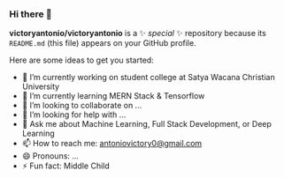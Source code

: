 ### Hi there 👋

**victoryantonio/victoryantonio** is a ✨ _special_ ✨ repository because its `README.md` (this file) appears on your GitHub profile.

Here are some ideas to get you started:

- 🔭 I’m currently working on student college at Satya Wacana Christian University
- 🌱 I’m currently learning MERN Stack & Tensorflow
- 👯 I’m looking to collaborate on ...
- 🤔 I’m looking for help with ...
- 💬 Ask me about Machine Learning, Full Stack Development, or Deep Learning
- 📫 How to reach me: antoniovictory0@gmail.com
- 😄 Pronouns: ...
- ⚡ Fun fact: Middle Child
